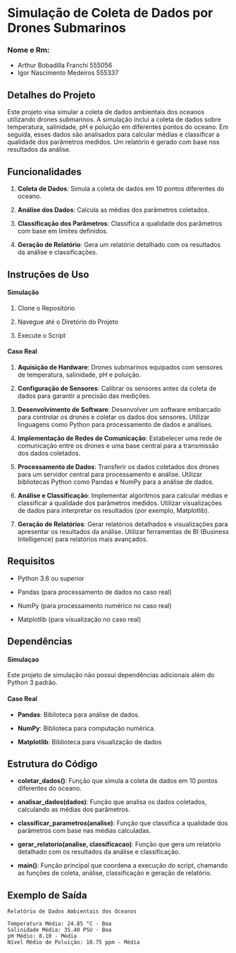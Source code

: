 # Simulação de Coleta de Dados por Drones Submarinos

### Nome e Rm: 
- Arthur Bobadilla Franchi 555056
- Igor Nascimento Medeiros 555337

## Detalhes do Projeto
Este projeto visa simular a coleta de dados ambientais dos oceanos utilizando drones submarinos. A simulação inclui a coleta de dados sobre temperatura, salinidade, pH e poluição em diferentes pontos do oceano. Em seguida, esses dados são analisados para calcular médias e classificar a qualidade dos parâmetros medidos. Um relatório é gerado com base nos resultados da análise.

## Funcionalidades
1. **Coleta de Dados**: Simula a coleta de dados em 10 pontos diferentes do oceano.

2. **Análise dos Dados**: Calcula as médias dos parâmetros coletados.

3. **Classificação dos Parâmetros**: Classifica a qualidade dos parâmetros com base em limites definidos.

4. **Geração de Relatório**: Gera um relatório detalhado com os resultados da análise e classificações.

## Instruções de Uso

#### Simulação
1. Clone o Repositório

2. Navegue até o Diretório do Projeto

3. Execute o Script

#### Caso Real
1. **Aquisição de Hardware**: Drones submarinos equipados com sensores de temperatura, salinidade, pH e poluição.

2. **Configuração de Sensores**: Calibrar os sensores antes da coleta de dados para garantir a precisão das medições.

3. **Desenvolvimento de Software**: Desenvolver um software embarcado para controlar os drones e coletar os dados dos sensores. Utilizar linguagens como Python para processamento de dados e análises.

4. **Implementação de Redes de Comunicação**: Estabelecer uma rede de comunicação entre os drones e uma base central para a transmissão dos dados coletados.

5. **Processamento de Dados**: Transferir os dados coletados dos drones para um servidor central para processamento e análise. Utilizar bibliotecas Python como Pandas e NumPy para a análise de dados.

6. **Análise e Classificação**: Implementar algoritmos para calcular médias e classificar a qualidade dos parâmetros medidos. Utilizar visualizações de dados para interpretar os resultados (por exemplo, Matplotlib).

7. **Geração de Relatórios**: Gerar relatórios detalhados e visualizações para apresentar os resultados da análise. Utilizar ferramentas de BI (Business Intelligence) para relatórios mais avançados.

## Requisitos
- Python 3.6 ou superior

- Pandas (para processamento de dados no caso real)

- NumPy (para processamento numérico no caso real)

- Matplotlib (para visualização no caso real)

## Dependências

#### Simulaçao
Este projeto de simulação não possui dependências adicionais além do Python 3 padrão.

#### Caso Real 
- **Pandas**: Biblioteca para análise de dados.

- **NumPy**: Biblioteca para computação numérica.

- **Matplotlib**: Biblioteca para visualização de dados

## Estrutura do Código
- **coletar_dados()**: Função que simula a coleta de dados em 10 pontos diferentes do oceano.

- **analisar_dados(dados)**: Função que analisa os dados coletados, calculando as médias dos parâmetros.

- **classificar_parametros(analise)**: Função que classifica a qualidade dos parâmetros com base nas médias calculadas.

- **gerar_relatorio(analise, classificacao)**: Função que gera um relatório detalhado com os resultados da análise e classificação.

- **main()**: Função principal que coordena a execução do script, chamando as funções de coleta, análise, classificação e geração de relatório.

## Exemplo de Saída
```
Relatório de Dados Ambientais dos Oceanos

Temperatura Média: 24.85 °C - Boa
Salinidade Média: 35.40 PSU - Boa
pH Médio: 8.10 - Média
Nível Médio de Poluição: 10.75 ppm - Média
```
